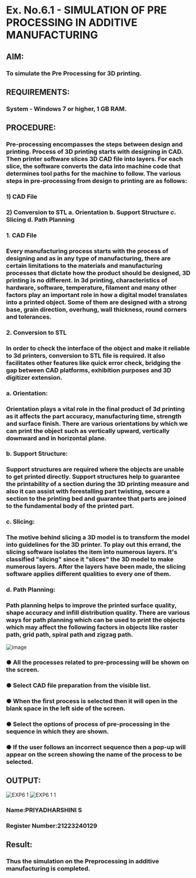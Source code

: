 # Ex. No.6.1  - SIMULATION OF PRE PROCESSING IN ADDITIVE MANUFACTURING
 
## AIM:
### To simulate the Pre Processing for 3D printing.

## REQUIREMENTS:
### System - Windows 7 or higher, 1 GB RAM.

## PROCEDURE:
### Pre-processing encompasses the steps between design and printing. Process of 3D printing starts with designing in CAD. Then printer software slices 3D CAD file into layers. For each slice, the software converts the data into machine code that determines tool paths for the machine to follow. The various steps in pre-processing from design to printing are as follows:

### 1)	CAD File
### 2)	Conversion to STL a. Orientation b. Support Structure c. Slicing d. Path Planning

### 1. CAD File
### Every manufacturing process starts with the process of designing and as in any type of manufacturing, there are certain limitations to the materials and manufacturing processes that dictate how the product should be designed, 3D printing is no different. In 3d printing, characteristics of hardware, software, temperature, filament and many other factors play an important role in how a digital model translates into a printed object. Some of them are designed with a strong base, grain direction, overhung, wall thickness, round corners and tolerances.

### 2. Conversion to STL
### In order to check the interface of the object and make it reliable to 3d printers, conversion to STL file is required. It also facilitates other features like quick error check, bridging the gap between CAD platforms, exhibition purposes and 3D digitizer extension.

### a. Orientation:
### Orientation plays a vital role in the final product of 3d printing as it affects the part accuracy, manufacturing time, strength and surface finish. There are various orientations by which we can print the object such as vertically upward, vertically downward and in horizontal plane.

### b. Support Structure:
### Support structures are required where the objects are unable to get printed directly. Support structures help to guarantee the printability of a section during the 3D printing measure and also it can assist with forestalling part twisting, secure a section to the printing bed and guarantee that parts are joined to the fundamental body of the printed part.

### c. Slicing:
### The motive behind slicing a 3D model is to transform the model into guidelines for the 3D printer. To play out this errand, the slicing software isolates the item into numerous layers. It's classified "slicing" since it "slices" the 3D model to make numerous layers. After the layers have been made, the slicing software applies different qualities to every one of them.

### d. Path Planning:
### Path planning helps to improve the printed surface quality, shape accuracy and infill distribution quality. There are various ways for path planning which can be used to print the objects which may affect the following factors in objects like raster path, grid path, spiral path and zigzag path.

![image](https://github.com/Sellakumar1987/Ex.-No.-7---SIMULATION-OF-PRE--PROCESSING-IN-ADDITIVE-MANUFACTURING/assets/113594316/baef8515-67d7-4c96-accc-4ee88035c9e7)

### ●	All the processes related to pre-processing will be shown on the screen.
### ●	Select CAD file preparation from the visible list.
### ●	When the first process is selected then it will open in the blank space in the left side of the screen.
### ●	Select the options of process of pre-processing in the sequence in which they are shown.
### ●	If the user follows an incorrect sequence then a pop-up will appear on the screen showing the name of the process to be selected.

## OUTPUT:
![EXP6 1](https://github.com/priyadharshini225/Ex.-No.-7---SIMULATION-OF-PRE--PROCESSING-IN-ADDITIVE-MANUFACTURING/assets/138849213/1dc2d0c3-49fd-4cf2-a320-4c40b6d438d6)
![EXP6 1 1](https://github.com/priyadharshini225/Ex.-No.-7---SIMULATION-OF-PRE--PROCESSING-IN-ADDITIVE-MANUFACTURING/assets/138849213/1e01a938-5da7-4fd3-8379-340a76d1deec)


### Name:PRIYADHARSHINI S
### Register Number:21223240129

## Result: 
### Thus the simulation on the Preprocessing in additive manufacturing is completed.
